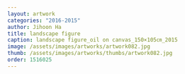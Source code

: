 ```yaml
---
layout: artwork
categories: "2016-2015"
author: Jihoon Ha
title: landscape figure
caption: landscape figure_oil on canvas_150×105㎝_2015
image: /assets/images/artworks/artwork082.jpg
thumb: /assets/images/artworks/thumbs/artwork082.jpg
order: 1516025
---
```

